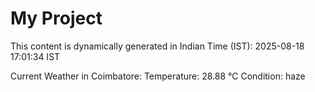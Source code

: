# My Project

This content is dynamically generated in Indian Time (IST): 2025-08-18 17:01:34 IST


Current Weather in Coimbatore:
Temperature: 28.88 °C
Condition: haze
